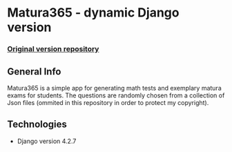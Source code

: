 # Matura365 - dynamic Django version
### [Original version repository](https://github.com/matig152/matura365web)

## General Info 
Matura365 is a simple app for generating math tests and exemplary matura exams for students. The questions are randomly chosen from a collection of Json files (ommited in this repository in order to protect my copyright).

## Technologies 
* Django version 4.2.7
